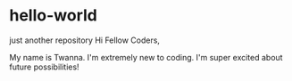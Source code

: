 # hello-world
just another repository
Hi Fellow Coders,

My name is Twanna. I'm extremely new to coding. I'm super excited about future possibilities!
